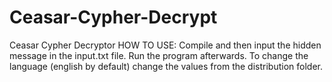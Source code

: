 # Ceasar-Cypher-Decrypt
Ceasar Cypher Decryptor
HOW TO USE:
Compile and then input the hidden message in the input.txt file. Run the program afterwards.
To change the language (english by default) change the values from the distribution folder.

